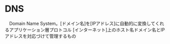 # DNS
　Domain Name System。[ドメイン名]を[IPアドレス]に自動的に変換してくれるアプリケーション層プロトコル
 [インターネット]上のホスト名ドメイン名とIPアドレスを対応づけて管理するもの

